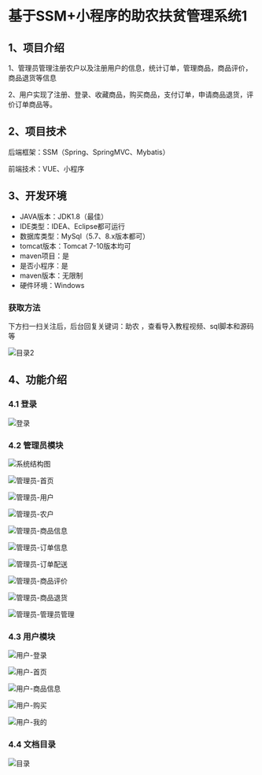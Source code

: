 # 基于SSM+小程序的助农扶贫管理系统1



## 1、项目介绍

1、管理员管理注册农户以及注册用户的信息，统计订单，管理商品，商品评价，商品退货等信息

2、用户实现了注册、登录、收藏商品，购买商品，支付订单，申请商品退货，评价订单商品等。

## 2、项目技术

后端框架：SSM（Spring、SpringMVC、Mybatis）

前端技术：VUE、小程序

## 3、开发环境

- JAVA版本：JDK1.8（最佳）
- IDE类型：IDEA、Eclipse都可运行
- 数据库类型：MySql（5.7、8.x版本都可） 
- tomcat版本：Tomcat 7-10版本均可
- maven项目：是
- 是否小程序：是
- maven版本：无限制
- 硬件环境：Windows
###  获取方法

下方扫一扫关注后，后台回复关键词：助农 ，查看导入教程视频、sql脚本和源码等

![目录2](https://www.codemarket.fun/202407032155305.png)

## 4、功能介绍

### 4.1 登录

![登录](https://www.codemarket.fun/202408062128121.png)

### 4.2 管理员模块

![系统结构图](https://www.codemarket.fun/202408062128922.png)

![管理员-首页](https://www.codemarket.fun/202408062128832.png)

![管理员-用户](https://www.codemarket.fun/202408062128933.png)

![管理员-农户](https://www.codemarket.fun/202408062128961.png)

![管理员-商品信息](https://www.codemarket.fun/202408062128413.png)

![管理员-订单信息](https://www.codemarket.fun/202408062128934.png)

![管理员-订单配送](https://www.codemarket.fun/202408062128942.png)

![管理员-商品评价](https://www.codemarket.fun/202408062128978.png)

![管理员-商品退货](https://www.codemarket.fun/202408062128369.png)

![管理员-管理员管理](https://www.codemarket.fun/202408062128931.png)

### 4.3 用户模块

![用户-登录](https://www.codemarket.fun/202408062128796.png)

![用户-首页](https://www.codemarket.fun/202408062128757.png)

![用户-商品信息](https://www.codemarket.fun/202408062128772.png)

![用户-购买](https://www.codemarket.fun/202408062128805.png)

![用户-我的](https://www.codemarket.fun/202408062128793.png)

### 4.4 文档目录

![目录](https://www.codemarket.fun/202408062128655.png)
